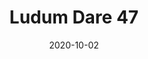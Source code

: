---
title: "Ludum Dare 47"
date: 2020-10-02
draft: false
description: "My Ludum Dare 47 collab submission titled \"Groovy B and the Great Cownundrum\""
outlink: "https://ben-m.itch.io/groovy-b"
img: "/images/groovy_b.png"
---